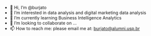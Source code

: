 - 👋 Hi, I’m @burjato
- 👀 I’m interested in data analysis and digital marketing data analysis
- 🌱 I’m currently learning Business Intelligence Analytics 
- 💞️ I’m looking to collaborate on ...
- 📫 How to reach me: please email me at: burjato@alumni.usp.br

<!---
burjato/burjato is a ✨ special ✨ repository because its `README.md` (this file) appears on your GitHub profile.
You can click the Preview link to take a look at your changes.
--->
